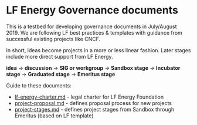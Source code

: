 # LF Energy Governance documents

This is a testbed for developing governance documents in July/August 2019. We are following LF best practices & templates with guidance from successful existing projects like CNCF.

In short, ideas become projects in a more or less linear fashion. Later stages include more direct support from LF Energy.

<b>idea</b> → <b>discussion</b> → <b>SIG or workgroup</b> → <b>Sandbox stage</b> → <b>Incubator stage</b> → <b>Graduated stage</b> → <b>Emeritus stage</b>

Guide to these documents:

* [lf-energy-charter.md](lf-energy-charter.md) - legal charter for LF Energy Foundation
* [project-proposal.md](project-proposal.md) - defines proposal process for new projects
* [project-stages.md](project-stages.md) - defines project stages from Sandbox through Emeritus (based on LF template)
